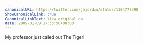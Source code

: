 ```yaml
---
canonicalURL: https://twitter.com/jmjordan/status/1104777390
ShowCanonicalLink: true
CanonicalLinkText: View original on
date: 2009-01-08T17:33:50+00:00
---
```

My professor just called out The Tiger!